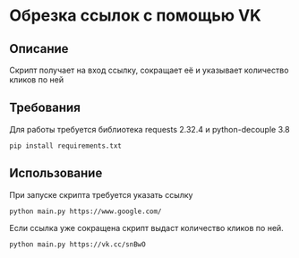 # Обрезка ссылок с помощью VK

## Описание
Скрипт получает на вход ссылку, сокращает её и указывает количество кликов по ней
## Требования
Для работы требуется библиотека requests 2.32.4 и python-decouple 3.8
```
pip install requirements.txt
```

## Использование
При запуске скрипта требуется указать ссылку 
```
python main.py https://www.google.com/
```


Если ссылка уже сокращена скрипт выдаст количество кликов по ней.
```
python main.py https://vk.cc/snBwO
```

